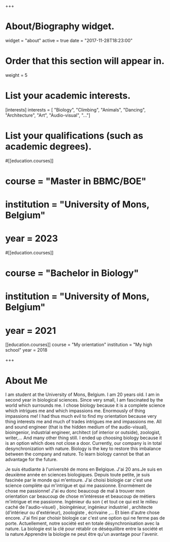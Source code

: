 +++
# About/Biography widget.
widget = "about"
active = true
date = "2017-11-28T18:23:00"

# Order that this section will appear in.
weight = 5

# List your academic interests.
[interests]
  interests = [
    "Biology",
    "Climbing",
    "Animals",
    "Dancing",
    "Architecture",
    "Art",
    "Audio-visual",
    "..."]

# List your qualifications (such as academic degrees).
#[[education.courses]]
#  course = "Master in BBMC/BOE"
#  institution = "University of Mons, Belgium"
#  year = 2023

#[[education.courses]]
#  course = "Bachelor in Biology"
#  institution = "University of Mons, Belgium"
#  year = 2021

[[education.courses]]
  course = "My orientation"
  institution = "My high school"
  year = 2018

+++

# About Me

I am student at the University of Mons, Belgium. I am 20 years old. I am in second year in biological sciences. Since very small, I am fascinated by the world which surrounds me. I chose biology because it is a complete science which intrigues me and which impassions me. Enormously of thing impassions me! I had thus much evil to find my orientation because very thing interests me and much of trades intrigues me and impassions me. All and sound engineer (that is the hidden medium of the audio-visual), bioingenior, industrial engineer, architect (of interior or outside), zoologist, writer,… And many other thing still. I ended up choosing biology because it is an option which does not close a door. Currently, our company is in total desynchronization with nature. Biology is the key to restore this imbalance between the company and nature. To learn biology cannot be that an advantage for the future.

Je suis étudiante à l'université de mons en Belgique. J'ai 20 ans.Je suis en deuxième année en sciences biologiques. Depuis toute petite, je suis fascinée par le monde qui m'entoure. J'ai choisi biologie car c'est une science complète qui m'intrigue et qui me passionne. Enormément de chose me passionne! J'ai eu donc beaucoup de mal à trouver mon orientation car beaucoup de chose m'intéresse et beaucoup de métiers m'intrigue et me passionne. Ingénieur du son ( et tout ce qui est le milieu caché de l'audio-visuel) , bioingénieur, ingénieur industriel , architecte (d'intérieur ou d'extérieur), zoologiste , écrivaine ,... Et bien d'autre chose encore. J'ai fini par choisir biologie car c'est une option qui ne ferme pas de porte. Actuellement, notre société est en totale désynchronisation avec la nature. La biologie est la clé pour rétablir ce déséquilibre entre la société et la nature.Apprendre la biologie ne peut être qu'un avantage pour l'avenir.
